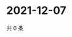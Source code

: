 # 2021-12-07

共 0 条

<!-- BEGIN WEIBO -->
<!-- 最后更新时间 Tue Dec 07 2021 17:12:56 GMT+0800 (China Standard Time) -->

<!-- END WEIBO -->
